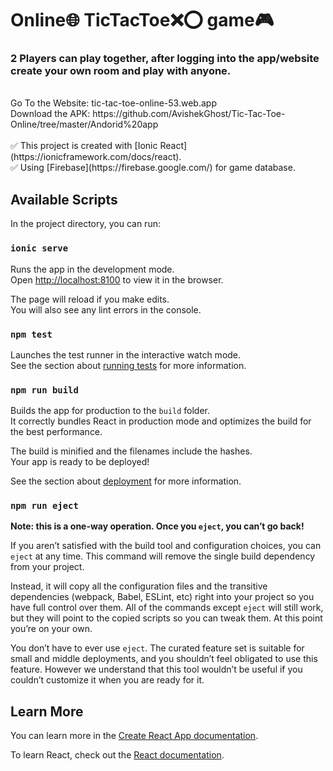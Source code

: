 # Online🌐 TicTacToe❌⭕  game🎮
### 2 Players can play together, after logging into the app/website create your own room and play with anyone.
<br />
Go To the Website: tic-tac-toe-online-53.web.app
<br />
Download the APK: https://github.com/AvishekGhost/Tic-Tac-Toe-Online/tree/master/Andorid%20app
<br />
<br />
✅ This project is created with [Ionic React](https://ionicframework.com/docs/react).<br/>
✅ Using [Firebase](https://firebase.google.com/) for game database.

## Available Scripts

In the project directory, you can run:

### `ionic serve`

Runs the app in the development mode.<br />
Open [http://localhost:8100](http://localhost:8100) to view it in the browser.

The page will reload if you make edits.<br />
You will also see any lint errors in the console.

### `npm test`

Launches the test runner in the interactive watch mode.<br />
See the section about [running tests](https://facebook.github.io/create-react-app/docs/running-tests) for more information.

### `npm run build`

Builds the app for production to the `build` folder.<br />
It correctly bundles React in production mode and optimizes the build for the best performance.

The build is minified and the filenames include the hashes.<br />
Your app is ready to be deployed!

See the section about [deployment](https://facebook.github.io/create-react-app/docs/deployment) for more information.

### `npm run eject`

**Note: this is a one-way operation. Once you `eject`, you can’t go back!**

If you aren’t satisfied with the build tool and configuration choices, you can `eject` at any time. This command will remove the single build dependency from your project.

Instead, it will copy all the configuration files and the transitive dependencies (webpack, Babel, ESLint, etc) right into your project so you have full control over them. All of the commands except `eject` will still work, but they will point to the copied scripts so you can tweak them. At this point you’re on your own.

You don’t have to ever use `eject`. The curated feature set is suitable for small and middle deployments, and you shouldn’t feel obligated to use this feature. However we understand that this tool wouldn’t be useful if you couldn’t customize it when you are ready for it.

## Learn More

You can learn more in the [Create React App documentation](https://facebook.github.io/create-react-app/docs/getting-started).

To learn React, check out the [React documentation](https://reactjs.org/).
